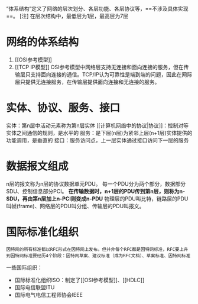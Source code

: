 “体系结构”定义了网络的层次划分、各层功能、各层协议等，==不涉及具体实现==。
[注] 在层次结构中，最低层为1层，最高层为7层
# 网络的体系结构
1. [[OSI参考模型]]
2. [[TCP IP模型]]
	OSI参考模型中网络层支持无连接和面向连接的服务，但在传输层只支持面向连接的通信。TCP/IP认为可靠性是端到端的问题，因此在网际层只提供无连接服务，在传输层提供面向连接和无连接的服务。
# 实体、协议、服务、接口
实体：第n层中活动元素称为第n层实体
[[计算机网络中的协议|协议]]：控制对等实体之间通信的规则，是水平的
服务：是下层(n层)为紧邻上层(n+1层)实体提供的功能调用，是垂直的
接口：服务访问点，上一层实体通过接口访问下一层的服务
# 数据报文组成
n层的报文称为n层的协议数据单元PDU。
每一个PDU分为两个部分，数据部分SDU、控制信息部分PCI。
**在传输数据时，n+1层的PDU传到第n层，则称为n-SDU，再由第n层加上n-PCI则变成n-PDU**
物理层的PDU叫比特，链路层的PDU叫帧(frame)、网络层的PDU叫分组、传输层的PDU叫报文。
# 国际标准化组织
	因特网的所有标准都以RFC形式在因特网上发布。但并非每个RFC都是因特网标准，RFC要上升到因特网标准要经历4个阶段：因特网草案、建议标准（成为RFC文档）、草案标准、因特网标准
一些国际组织：
- 国际标准化组织ISO：制定了[[OSI参考模型]]、[[HDLC]]
- 国际电信联盟ITU
- 国际电气电信工程师协会IEEE